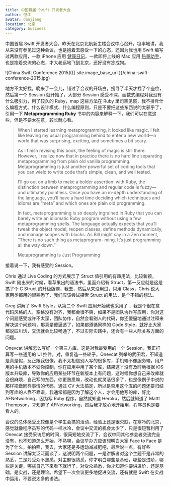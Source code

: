 ```yaml
---
title: 中国首届 Swift 开发者大会
author: 但江
avatar: danjiang
location: 北京 
category: business
---
```


中国首届 Swift 开发者大会，昨天在北京北航新主楼会议中心召开，坦率地讲，我从来没有参见过这种会议，也是抱着去感受一下的心态，还因为我也用 Swift 编写过两款应用，一款 iPhone 应用 [健康日记][1]，一款即将上线的 Mac 应用 [热量助手][2]，也是抱着交流的心态，才大老远地飞到北京，还好没有冻成狗。

![China Swift Conference 2015]({{ site.image_base_url }}/china-swift-conference-2015.jpg)

地方不太好找，晚来了一会儿，错过了会议的开场白，搜寻了半天才找了个座位，然后第一个 Session 就开始了，大部分 Session 感受不深，函数式编程对我没有什么吸引力，用了较久的 Ruby，map 这些方法在 Ruby 里司空见惯，我不排斥什么编程方式、什么设计模式、什么编程原则，只是不要把这些东西说的太邪乎了，引用一下 **Metaprogramming Ruby** 书中的内容来解释一下，我们可以在意这些，但是不要太在意，较长耐心看。

> When I started learning metaprogramming, it looked like magic. I felt like leaving my usual programming behind to enter a new world—a world that was surprising, exciting, and sometimes a bit scary.
>
> As I finish revising this book, the feeling of magic is still there. However, I realize now that in practice there is no hard line separating metaprogramming from plain old vanilla programming. Metaprogramming is just another powerful set of coding tools that you can wield to write code that’s simple, clean, and well tested.
>
> I’ll go out on a limb to make a bolder assertion: with Ruby, the distinction between metaprogramming and regular code is fuzzy—and ultimately pointless. Once you have an in-depth understanding of the language, you’ll have a hard time deciding which techniques and idioms are “meta” and which ones are plain old programming.
>
> In fact, metaprogramming is so deeply ingrained in Ruby that you can barely write an idiomatic Ruby program without using a few metaprogramming spells. The language actually expects that you’ll tweak the object model, reopen classes, define methods dynamically, and manage scopes with blocks. As Bill might say in a Zen moment, “There is no such thing as metaprogram- ming. It’s just programming all the way down.”
>
> Metaprogramming Is Just Programming

接着说一下，我有感受的 Session。

Chris 通过 Live Coding 的方式展示了 Struct 值引用的有趣用法，比较新颖，Swift 刚出来的时候，看苹果出的语法书，里面介绍有 Struct，第一反应就是这是搞了个 C Struct 的升级版嘛，我去，然后从来没用过，只用 Class，Chris 说大家用类都用的很熟悉了，我们应该尝试探索 Struct 的用法，是个不错的想法。

Greg 讲解了 Swift Style，从第二个 Swift 应用开始我也采用了 ，我是个很在意代码风格的人，空格没有对齐，我都会很不爽，如果不是团队协作写应用，你对这个问题感受或许不太深，团队协作，自然会看别人的代码，你还傻逼地通过注释来解决这个问题吗，那真是傻逼透了，如果都遵循同样的 Code Style，就好比大家都说四川话，交流就会比较畅通了，不过实际实践中，还会有一些人际关系方面的问题。

Onevcat 讲解怎么写好一个第三方库，这是对我最受用的一个 Session，我正打算写一些通用的 UI 控件，对，重复造一些轮子，Onevcat 列举的武田君，不知道是真是假，反正跟我很像，我不太相信别人写的很多库，手机端不像服务端，用户用的手机版本不受你控制，你在应用中用了某个库，结果这丫没有及时地根据 iOS 版本升级库，导致你的应用某些环节在新版本上有问题，这时候你想自己来改库就会很麻烦，自己写的东西，你更熟悉嘛，改动也就灵活很多了，也是像例子中说的那样把做同样事情的代码，通过 CV 大法搞定，所以是否用这个库的问题还要归结到写库的人靠不靠谱，我通常都是因为了解这个人，才会用他写的库，好比 AFNetworking，因为写 Ruby 程序，自然就知道 Heroku，然后就知道了 Mattt Thompson，才知道了 AFNetworking，然后我才放心地开始用，程序员也是要看人的。

会议的总体感受比较像是个学生会搞的活动，经验上还是很欠缺，在寒冷的北京，感觉就像程序员写的代码一样冰冷，会议中交流的机会太少了，只是很短暂利用了 Onevcat 接受采访后的时间，很简短地交流了下，会议中同其他参会者交流完全没有，也不知道怎么开始，不熟嘛，会议举办方应该想明白大家 Face to Face 是为了什么，拍拍照，我去，大家还是多运动减减肥吧，最后说一点，有好些 Session 讲解太泛泛而谈了，这说明两个问题，一是讲解者对这个主题不是非常的熟悉，二是对受众不熟悉，对主题很熟悉，你才明白哪些是基础，哪些是进阶，哪些是关键，哪些自己下来看下就行了，对受众熟悉，你才知道你要讲进阶，还是基础，是实战，还是理论。希望下一次会议更多地促进交流，还有就是 Swift 在实战中运用，不要说太多的语法。

[1]: http://danthought.com/health
[2]: http://danthought.com/calorie
